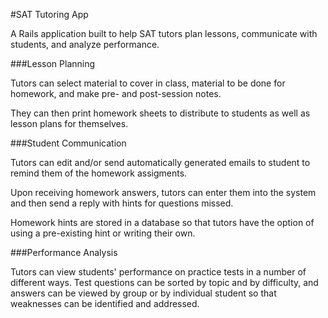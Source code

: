 #SAT Tutoring App

A Rails application built to help SAT tutors plan lessons, communicate with students, and analyze performance.

###Lesson Planning

Tutors can select material to cover in class, material to be done for homework, and make pre- and post-session notes.  

They can then print homework sheets to distribute to students as well as lesson plans for themselves.

###Student Communication

Tutors can edit and/or send automatically generated emails to student to remind them of the homework assigments. 

Upon receiving homework answers, tutors can enter them into the system and then send a reply with hints for questions missed.  

Homework hints are stored in a database so that tutors have the option of using a pre-existing hint or writing their own.

###Performance Analysis

Tutors can view students' performance on practice tests in a number of different ways.  Test questions can be sorted by topic and by difficulty, and answers can be viewed by group or by individual student so that weaknesses can be identified and addressed.  


